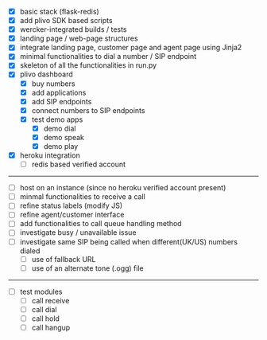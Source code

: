- [x] basic stack (flask-redis)
- [x] add plivo SDK based scripts
- [x] wercker-integrated builds / tests
- [x] landing page / web-page structures
- [x] integrate landing page, customer page and agent page using Jinja2
- [x] minimal functionalities to dial a number / SIP endpoint
- [x] skeleton of all the functionalities in run.py
- [x] plivo dashboard
  - [x] buy numbers
  - [x] add applications
  - [x] add SIP endpoints
  - [x] connect numbers to SIP endpoints
  - [x] test demo apps
    - [x] demo dial
    - [x] demo speak
    - [x] demo play 

- [x] heroku integration
  - [ ] redis based verified account

***

- [ ] host on an instance (since no heroku verified account present)
- [ ] minmal functionalities to receive a call
- [ ] refine status labels (modify JS) 
- [ ] refine agent/customer interface
- [ ] add functionalities to call queue handling method
- [ ] investigate busy / unavailable issue
- [ ] investigate same SIP being called when different(UK/US) numbers dialed
  - [ ] use of fallback URL
  - [ ] use of an alternate tone (.ogg) file

***

- [ ] test modules
  - [ ] call receive 
  - [ ] call dial
  - [ ] call hold
  - [ ] call hangup